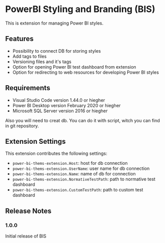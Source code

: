 # PowerBI Styling and Branding (BIS)

This is extension for managing Power BI styles.

## Features

- Possibility to connect DB for storing styles
- Add tags to files
- Versioning files and it's tags
- Option for opening Power BI test dashboard from extension
- Option for redirecting to web resources for developing Power BI styles

## Requirements

- Visual Studio Code version 1.44.0 or hiegher
- Power BI Desktop version February 2020 or hiegher
- Microsoft SQL Server version 2016 or hiegher

Also you will need to creat db. You can do it with script, witch you can find in git repository.

## Extension Settings

This extension contributes the following settings:

* `power-bi-thems-extension.Host`: host for db connection
* `power-bi-thems-extension.UserName`: user name for db connection
* `power-bi-thems-extension.Name`: name of db for connection
* `power-bi-thems-extension.NormativeTestPath`: path to normative test dashboard
* `power-bi-thems-extension.CustomTestPath`: path to custom test dashboard

## Release Notes

### 1.0.0

Initial release of BIS


